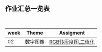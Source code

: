 
## 作业汇总一览表
<br>

| week | Theme | Assigment |
| ---- | ---- | ---- |
|  02  |数字图像| [RGB转灰度图,二值化](./Week_02) |
